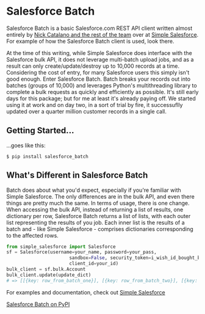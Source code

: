 # Salesforce Batch

Salesforce Batch is a basic Salesforce.com REST API client written almost entirely by [Nick Catalano and the rest of the team](https://github.com/simple-salesforce/simple-salesforce/graphs/contributors) over at [Simple Salesforce](https://github.com/simple-salesforce/simple-salesforce/). For example of how the Salesforce Batch client is used, look there.

At the time of this writing, while Simple Salesforce does interface with the Salesforce bulk API, it does not leverage multi-batch upload jobs, and as a result can only create/update/destroy up to 10,000 records at a time. Considering the cost of entry, for many Salesforce users this simply isn't good enough. Enter Salesforce Batch. Batch breaks your records out into batches (groups of 10,000) and leverages Python's multithreading library to complete a bulk requests as quickly and efficiently as possible. It's still early days for this package; but for me at least it's already paying off. We started using it at work and on day two, in a sort of trial by fire, it successuflly updated over a quarter million customer records in a single call. 

Getting Started...
---------------
...goes like this:

```shell
$ pip install salesforce_batch
```

What's Different in Salesforce Batch
------------------------------------

Batch does about what you'd expect, especially if you're familiar with Simple Salesforce. The only differences are in the bulk API, and even there things are pretty much the same. In terms of usage, there is one change.
When accessing the bulk API, instead of returning a list of results, one dictionary per row, Salesforce Batch returns a list of lists, with each outer list representing the results of you job. Each inner list is the results of a batch and - like Simple Salesforce - comprises dictionaries corresponding to the affected rows.
```python
from simple_salesforce import Salesforce
sf = Salesforce(username=your_name, password=your_pass,
                       sandbox=False, security_token=i_wish_id_bought_bitcoin,
                       client_id=your_id)
bulk_client = sf.bulk.Account
bulk_client.update(update_dict)
# => [[{key: row_from_batch_one}], [{key: row_from_batch_two}], [{key: etc}]]
```


For examples and documentation, check out [Simple Salesforce](https://github.com/simple-salesforce/simple-salesforce/)

[Salesforce Batch on PyPI](https://pypi.python.org/pypi/salesforce_batch/0.1.2)
